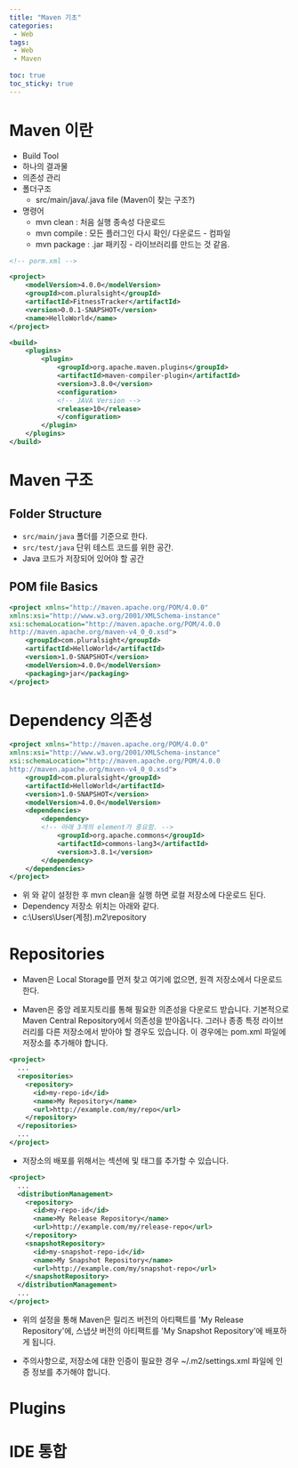 ```yaml
---
title: "Maven 기초"
categories:
 - Web
tags:
 - Web
 - Maven
 
toc: true
toc_sticky: true
---
```


# Maven 이란
 - Build Tool
 - 하나의 결과물
 - 의존성 관리
 - 폴더구조
   - src/main/java/.java file (Maven이 찾는 구조?)
 - 명령어
   - mvn clean : 처음 실행 종속성 다운로드
   - mvn compile : 모든 플러그인 다시 확인/ 다운로드 - 컴파일
   - mvn package : .jar 패키징 - 라이브러리를 만드는 것 같음.

```xml
<!-- porm.xml -->

<project>
    <modelVersion>4.0.0</modelVersion>
    <groupId>com.pluralsight</groupId>
    <artifactId>FitnessTracker</artifactId>
    <version>0.0.1-SNAPSHOT</version>
    <name>HelloWorld</name>
</project>

<build>
    <plugins>
        <plugin>
            <groupId>org.apache.maven.plugins</groupId>
            <artifactId>maven-compiler-plugin</artifactId>
            <version>3.8.0</version>
            <configuration>
            <!-- JAVA Version -->
            <release>10</release> 
            </configuration>
        </plugin>
    </plugins>
</build>

```

# Maven 구조
## Folder Structure
- `src/main/java` 폴더를 기준으로 한다.
- `src/test/java` 단위 테스트 코드를 위한 공간.
- Java 코드가 저장되어 있어야 할 공간


## POM file Basics

```xml
<project xmlns="http://maven.apache.org/POM/4.0.0"
xmlns:xsi="http://www.w3.org/2001/XMLSchema-instance"
xsi:schemaLocation="http://maven.apache.org/POM/4.0.0
http://maven.apache.org/maven-v4_0_0.xsd">
    <groupId>com.pluralsight</groupId>
    <artifactId>HelloWorld</artifactId>
    <version>1.0-SNAPSHOT</version>
    <modelVersion>4.0.0</modelVersion>
    <packaging>jar</packaging>
</project>
```
# Dependency 의존성

```xml
<project xmlns="http://maven.apache.org/POM/4.0.0"
xmlns:xsi="http://www.w3.org/2001/XMLSchema-instance"
xsi:schemaLocation="http://maven.apache.org/POM/4.0.0
http://maven.apache.org/maven-v4_0_0.xsd">
    <groupId>com.pluralsight</groupId>
    <artifactId>HelloWorld</artifactId>
    <version>1.0-SNAPSHOT</version>
    <modelVersion>4.0.0</modelVersion>
    <dependencies>
        <dependency>
        <!-- 아래 3개의 element가 중요함. -->
            <groupId>org.apache.commons</groupId>
            <artifactId>commons-lang3</artifactId>
            <version>3.8.1</version>
        </dependency>
    </dependencies>
</project>
```

- 위 와 같이 설정한 후 mvn clean을 실행 하면 로컬 저장소에 다운로드 된다.
- Dependency 저장소 위치는 아래와 같다.
- c:\Users\User(계정)\.m2\repository

# Repositories

- Maven은 Local Storage를 먼저 찾고 여기에 없으면, 원격 저장소에서 다운로드 한다.

- Maven은 중앙 레포지토리를 통해 필요한 의존성을 다운로드 받습니다. 기본적으로 Maven Central Repository에서 의존성을 받아옵니다. 그러나 종종 특정 라이브러리를 다른 저장소에서 받아야 할 경우도 있습니다. 이 경우에는 pom.xml 파일에 저장소를 추가해야 합니다.

```xml
<project>
  ...
  <repositories>
    <repository>
      <id>my-repo-id</id>
      <name>My Repository</name>
      <url>http://example.com/my/repo</url>
    </repository>
  </repositories>
  ...
</project>
```

- 저장소의 배포를 위해서는 <distributionManagement> 섹션에 <repository> 및 <snapshotRepository> 태그를 추가할 수 있습니다.

```xml
<project>
  ...
  <distributionManagement>
    <repository>
      <id>my-repo-id</id>
      <name>My Release Repository</name>
      <url>http://example.com/my/release-repo</url>
    </repository>
    <snapshotRepository>
      <id>my-snapshot-repo-id</id>
      <name>My Snapshot Repository</name>
      <url>http://example.com/my/snapshot-repo</url>
    </snapshotRepository>
  </distributionManagement>
  ...
</project>
```

- 위의 설정을 통해 Maven은 릴리즈 버전의 아티팩트를 'My Release Repository'에, 스냅샷 버전의 아티팩트를 'My Snapshot Repository'에 배포하게 됩니다.

- 주의사항으로, 저장소에 대한 인증이 필요한 경우 ~/.m2/settings.xml 파일에 인증 정보를 추가해야 합니다.

# Plugins



# IDE 통합
